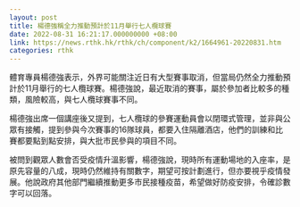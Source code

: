 ```yaml
---
layout: post
title: 楊德強稱全力推動預計於11月舉行七人欖球賽
date: 2022-08-31 16:21:17.000000000 +08:00
link: https://news.rthk.hk/rthk/ch/component/k2/1664961-20220831.htm
categories: rthk
---
```


體育專員楊德強表示，外界可能關注近日有大型賽事取消，但當局仍然全力推動預計於11月舉行的七人欖球賽。楊德強說，最近取消的賽事，屬於參加者比較多的種類，風險較高，與七人欖球賽事不同。

楊德強出席一個講座後又提到，七人欖球的參賽運動員會以閉環式管理，並非與公眾有接觸，提到參與今次賽事的16隊球員，都要入住隔離酒店，他們的訓練和比賽都要點到點安排，與大批巿民參與的項目不同。

被問到觀眾人數會否受疫情升溫影響，楊德強說，現時所有運動場地的入座率，是原先容量的八成，現時仍然維持有關數字，期望可按計劃進行，但亦要視乎疫情發展。他說政府其他部門繼續推動更多市民接種疫苗，希望做好防疫安排，令確診數字可以回落。
